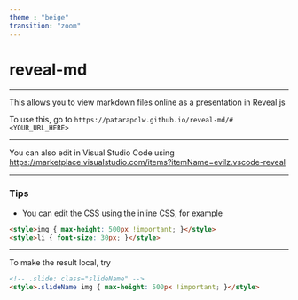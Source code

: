 ```yaml
---
theme : "beige"
transition: "zoom"
---
```


# reveal-md

---

This allows you to view markdown files online as a presentation in Reveal.js

To use this, go to `https://patarapolw.github.io/reveal-md/#<YOUR_URL_HERE>`

---

You can also edit in Visual Studio Code using <https://marketplace.visualstudio.com/items?itemName=evilz.vscode-reveal>

---

### Tips

- You can edit the CSS using the inline CSS, for example

```html
<style>img { max-height: 500px !important; }</style>
<style>li { font-size: 30px; }</style>
```

---

To make the result local, try

```html
<!-- .slide: class="slideName" -->
<style>.slideName img { max-height: 500px !important; }</style>
```
